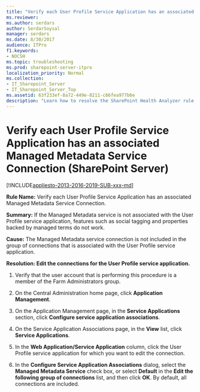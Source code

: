 ```yaml
---
title: "Verify each User Profile Service Application has an associated Managed Metadata Service Connection (SharePoint Server)"
ms.reviewer: 
ms.author: serdars
author: SerdarSoysal
manager: serdars
ms.date: 8/30/2017
audience: ITPro
f1.keywords:
- NOCSH
ms.topic: troubleshooting
ms.prod: sharepoint-server-itpro
localization_priority: Normal
ms.collection:
- IT_Sharepoint_Server
- IT_Sharepoint_Server_Top
ms.assetid: 63f233ef-8a72-449e-8211-c66fea977b6e
description: "Learn how to resolve the SharePoint Health Analyzer rule: Verify each User Profile Service Application has an associated Managed Metadata Service Connection, for SharePoint Server."
---
```


# Verify each User Profile Service Application has an associated Managed Metadata Service Connection (SharePoint Server)

[!INCLUDE[appliesto-2013-2016-2019-SUB-xxx-md](../includes/appliesto-2013-2016-2019-SUB-xxx-md.md)]
  
 **Rule Name:** Verify each User Profile Service Application has an associated Managed Metadata Service Connection. 
  
 **Summary:** If the Managed Metadata service is not associated with the User Profile service application, features such as social tagging and properties backed by managed terms do not work. 
  
 **Cause:** The Managed Metadata service connection is not included in the group of connections that is associated with the User Profile service application. 
  
 **Resolution: Edit the connections for the User Profile service application.**
  
1. Verify that the user account that is performing this procedure is a member of the Farm Administrators group.
    
2. On the Central Administration home page, click **Application Management**.
    
3. On the Application Management page, in the **Service Applications** section, click **Configure service application associations**.
    
4. On the Service Application Associations page, in the **View** list, click **Service Applications**.
    
5. In the **Web Application/Service Application** column, click the User Profile service application for which you want to edit the connection. 
    
6. In the **Configure Service Application Associations** dialog, select the **Managed Metadata Service** check box, or select **Default** in the **Edit the following group of connections** list, and then click **OK**. By default, all connections are included.
    

